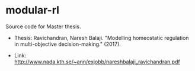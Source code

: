 # modular-rl

Source code for Master thesis. 

- Thesis: Ravichandran, Naresh Balaji. "Modelling homeostatic regulation in multi-objective decision-making." (2017).

- Link: http://www.nada.kth.se/~ann/exjobb/nareshbalaji_ravichandran.pdf